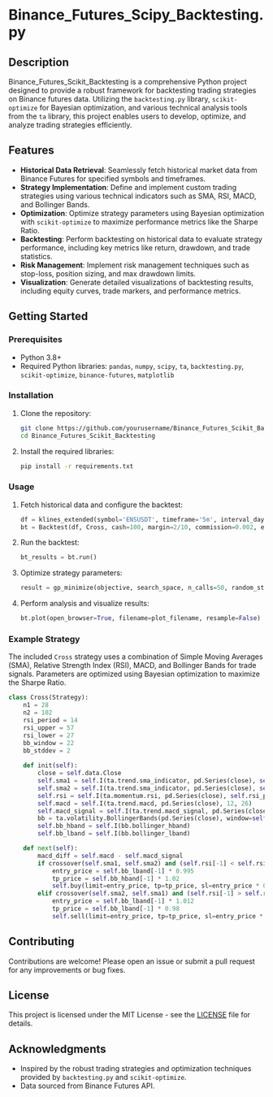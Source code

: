 # Binance_Futures_Scipy_Backtesting.py

## Description

Binance_Futures_Scikit_Backtesting is a comprehensive Python project designed to provide a robust framework for backtesting trading strategies on Binance futures data. Utilizing the `backtesting.py` library, `scikit-optimize` for Bayesian optimization, and various technical analysis tools from the `ta` library, this project enables users to develop, optimize, and analyze trading strategies efficiently.

## Features

- **Historical Data Retrieval**: Seamlessly fetch historical market data from Binance Futures for specified symbols and timeframes.
- **Strategy Implementation**: Define and implement custom trading strategies using various technical indicators such as SMA, RSI, MACD, and Bollinger Bands.
- **Optimization**: Optimize strategy parameters using Bayesian optimization with `scikit-optimize` to maximize performance metrics like the Sharpe Ratio.
- **Backtesting**: Perform backtesting on historical data to evaluate strategy performance, including key metrics like return, drawdown, and trade statistics.
- **Risk Management**: Implement risk management techniques such as stop-loss, position sizing, and max drawdown limits.
- **Visualization**: Generate detailed visualizations of backtesting results, including equity curves, trade markers, and performance metrics.

## Getting Started

### Prerequisites

- Python 3.8+
- Required Python libraries: `pandas`, `numpy`, `scipy`, `ta`, `backtesting.py`, `scikit-optimize`, `binance-futures`, `matplotlib`

### Installation

1. Clone the repository:
   ```bash
   git clone https://github.com/yourusername/Binance_Futures_Scikit_Backtesting.git
   cd Binance_Futures_Scikit_Backtesting
   ```

2. Install the required libraries:
   ```bash
   pip install -r requirements.txt
   ```

### Usage

1. Fetch historical data and configure the backtest:
   ```python
   df = klines_extended(symbol='ENSUSDT', timeframe='5m', interval_days=60)
   bt = Backtest(df, Cross, cash=100, margin=2/10, commission=0.002, exclusive_orders=True)
   ```

2. Run the backtest:
   ```python
   bt_results = bt.run()
   ```

3. Optimize strategy parameters:
   ```python
   result = gp_minimize(objective, search_space, n_calls=50, random_state=0)
   ```

4. Perform analysis and visualize results:
   ```python
   bt.plot(open_browser=True, filename=plot_filename, resample=False)
   ```

### Example Strategy

The included `Cross` strategy uses a combination of Simple Moving Averages (SMA), Relative Strength Index (RSI), MACD, and Bollinger Bands for trade signals. Parameters are optimized using Bayesian optimization to maximize the Sharpe Ratio.

```python
class Cross(Strategy):
    n1 = 28
    n2 = 102
    rsi_period = 14
    rsi_upper = 57
    rsi_lower = 27
    bb_window = 22
    bb_stddev = 2
    
    def init(self):
        close = self.data.Close
        self.sma1 = self.I(ta.trend.sma_indicator, pd.Series(close), self.n1)
        self.sma2 = self.I(ta.trend.sma_indicator, pd.Series(close), self.n2)
        self.rsi = self.I(ta.momentum.rsi, pd.Series(close), self.rsi_period)
        self.macd = self.I(ta.trend.macd, pd.Series(close), 12, 26)
        self.macd_signal = self.I(ta.trend.macd_signal, pd.Series(close), 12, 26, 9)
        bb = ta.volatility.BollingerBands(pd.Series(close), window=self.bb_window, window_dev=self.bb_stddev)
        self.bb_hband = self.I(bb.bollinger_hband)
        self.bb_lband = self.I(bb.bollinger_lband)

    def next(self):
        macd_diff = self.macd - self.macd_signal
        if crossover(self.sma1, self.sma2) and (self.rsi[-1] < self.rsi_upper) and (macd_diff > 0):
            entry_price = self.bb_lband[-1] * 0.995
            tp_price = self.bb_hband[-1] * 1.02
            self.buy(limit=entry_price, tp=tp_price, sl=entry_price * 0.95)
        elif crossover(self.sma2, self.sma1) and (self.rsi[-1] > self.rsi_lower) and (macd_diff < 0):
            entry_price = self.bb_lband[-1] * 1.012
            tp_price = self.bb_lband[-1] * 0.98
            self.sell(limit=entry_price, tp=tp_price, sl=entry_price * 1.05)
```

## Contributing

Contributions are welcome! Please open an issue or submit a pull request for any improvements or bug fixes.

## License

This project is licensed under the MIT License - see the [LICENSE](LICENSE) file for details.

## Acknowledgments

- Inspired by the robust trading strategies and optimization techniques provided by `backtesting.py` and `scikit-optimize`.
- Data sourced from Binance Futures API.
